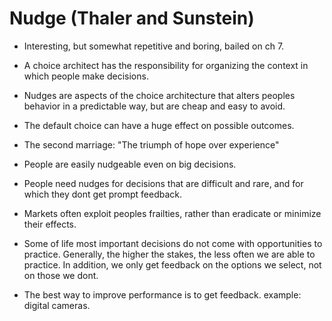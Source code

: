 # Nudge (Thaler and Sunstein)

- Interesting, but somewhat repetitive and boring,  bailed on ch 7.

- A choice architect has the responsibility for organizing the context in which people make decisions.

- Nudges are aspects of the choice architecture that alters peoples behavior in a predictable way, but are cheap and easy to avoid.

- The default choice can have a huge effect on possible outcomes.

- The second marriage: "The triumph of hope over experience"

- People are easily nudgeable even on big decisions.

- People need nudges for decisions that are difficult and rare, and for which they dont get prompt feedback.

- Markets often exploit peoples frailties, rather than eradicate or minimize their effects.

- Some of life most important decisions do not come with opportunities to practice. Generally, the higher the stakes, the less often we are able to practice.
  In addition, we only get feedback on the options we select, not on those we dont.

- The best way to improve performance is to get feedback. example: digital cameras.